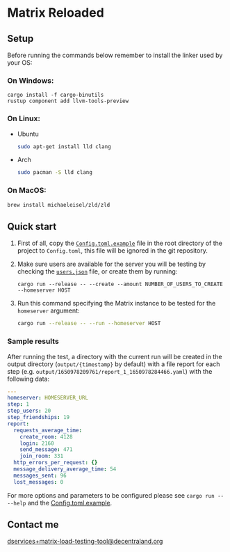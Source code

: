 # Matrix Reloaded

## Setup

Before running the commands below remember to install the linker used by your OS:

### On Windows:

```
cargo install -f cargo-binutils
rustup component add llvm-tools-preview
```

### On Linux:

- Ubuntu

  ```bash
  sudo apt-get install lld clang
  ```

- Arch
  ```bash
  sudo pacman -S lld clang
  ```

### On MacOS:

```bash
brew install michaeleisel/zld/zld
```

## Quick start

1. First of all, copy the [`Config.toml.example`](Config.toml.example) file in the root directory of the project to `Config.toml`, this file will be ignored in the git repository.

1. Make sure users are available for the server you will be testing by checking the [`users.json`](users.json) file, or create them by running:

   ```
   cargo run --release -- --create --amount NUMBER_OF_USERS_TO_CREATE --homeserver HOST
   ```

1. Run this command specifying the Matrix instance to be tested for the `homeserver` argument:

   ```bash
   cargo run --release -- --run --homeserver HOST
   ```

### Sample results

After running the test, a directory with the current run will be created in the output directory (`output/{timestamp}` by default) with a file report for each step (e.g. `output/1650978209761/report_1_1650978284466.yaml`) with the following data:

```yaml
---
homeserver: HOMESERVER_URL
step: 1
step_users: 20
step_friendships: 19
report:
  requests_average_time:
    create_room: 4128
    login: 2160
    send_message: 471
    join_room: 331
  http_errors_per_request: {}
  message_delivery_average_time: 54
  messages_sent: 96
  lost_messages: 0
```

For more options and parameters to be configured please see `cargo run -- --help` and the [Config.toml.example](/Config.toml.example).

## Contact me

dservices+matrix-load-testing-tool@decentraland.org
